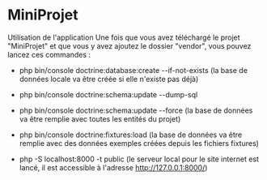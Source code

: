 # MiniProjet 

Utilisation de l'application
Une fois que vous avez téléchargé le projet "MiniProjet" et que vous y avez ajoutez le dossier "vendor",
vous pouvez lancez ces commandes :
- php bin/console doctrine:database:create --if-not-exists
  (la base de données locale va être créée si elle n'existe pas déjà)
 

- php bin/console doctrine:schema:update --dump-sql
- php bin/console doctrine:schema:update --force
  (la base de données va être remplie avec toutes les entités du projet)
  

- php bin/console doctrine:fixtures:load
  (la base de données va être remplie avec des données exemples créées depuis les fichiers fixtures)


- php -S localhost:8000 -t public
  (le serveur local pour le site internet est lancé, il est accessible à l'adresse http://127.0.0.1:8000/)